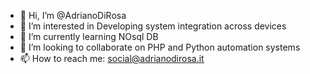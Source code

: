 - 👋 Hi, I’m @AdrianoDiRosa
- 👀 I’m interested in Developing system integration across devices 
- 🌱 I’m currently learning NOsql DB
- 💞️ I’m looking to collaborate on PHP and Python automation systems
- 📫 How to reach me: social@adrianodirosa.it

<!---
AdrianoDiRosa/AdrianoDiRosa is a ✨ special ✨ repository because its `README.md` (this file) appears on your GitHub profile.
You can click the Preview link to take a look at your changes.
--->
